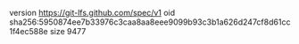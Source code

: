 version https://git-lfs.github.com/spec/v1
oid sha256:5950874ee7b33976c3caa8aa8eee9099b93c3b1a626d247cf8d61cc1f4ec588e
size 9477
